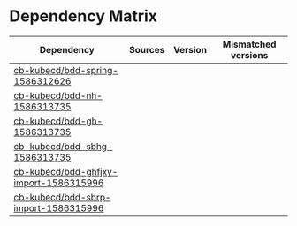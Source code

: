 # Dependency Matrix

Dependency | Sources | Version | Mismatched versions
---------- | ------- | ------- | -------------------
[cb-kubecd/bdd-spring-1586312626](https://github.com/cb-kubecd/bdd-spring-1586312626.git) |  | []() | 
[cb-kubecd/bdd-nh-1586313735](https://github.com/cb-kubecd/bdd-nh-1586313735.git) |  | []() | 
[cb-kubecd/bdd-gh-1586313735](https://github.com/cb-kubecd/bdd-gh-1586313735.git) |  | []() | 
[cb-kubecd/bdd-sbhg-1586313735](https://github.com/cb-kubecd/bdd-sbhg-1586313735.git) |  | []() | 
[cb-kubecd/bdd-ghfjxy-import-1586315996](https://github.com/cb-kubecd/bdd-ghfjxy-import-1586315996.git) |  | []() | 
[cb-kubecd/bdd-sbrp-import-1586315996](https://github.com/cb-kubecd/bdd-sbrp-import-1586315996.git) |  | []() | 
